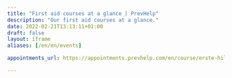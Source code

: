 ```yaml
---
title: "First aid courses at a glance | PrevHelp"
description: "Our first aid courses at a glance."
date: 2022-02-21T13:13:11+01:00
draft: false
layout: iframe
aliases: [/en/en/events]

appointments_url: https://appointments.prevhelp.com/en/course/erste-hilfe-kurs

---
```


